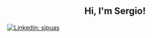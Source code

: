 <h2 align="center">Hi, I'm Sergio!</h2>

[![Linkedin: sjpuas](https://img.shields.io/badge/-sjpuas-blue?style=flat-square&logo=Linkedin&logoColor=white&link=https://www.linkedin.com/in/sjpuas/)](https://www.linkedin.com/in/sjpuas/)

